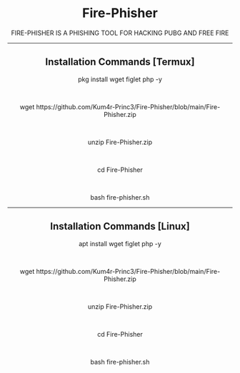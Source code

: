 <h1 align="center">Fire-Phisher </h1>
<p align="center">FIRE-PHISHER IS A PHISHING TOOL FOR HACKING PUBG AND FREE FIRE </p>
<hr>
<h2 align="center"> Installation Commands [Termux]
</h2>
<p align="center">pkg install wget figlet php -y </p> <br> 
<p align="center">wget https://github.com/Kum4r-Princ3/Fire-Phisher/blob/main/Fire-Phisher.zip </p> <br> 
<p align="center">unzip Fire-Phisher.zip </p> <br> 
<p align="center">cd Fire-Phisher </p> <br> 
<p align="center">bash fire-phisher.sh </p>
<hr>
<h2 align="center"> Installation Commands [Linux]</h2>
<p align="center">apt install wget figlet php -y </p> <br> 
<p align="center">wget https://github.com/Kum4r-Princ3/Fire-Phisher/blob/main/Fire-Phisher.zip </p> <br> 
<p align="center">unzip Fire-Phisher.zip </p> <br> 
<p align="center">cd Fire-Phisher </p> <br> 
<p align="center">bash fire-phisher.sh </p>


